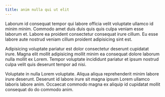 ```yaml
---
title: anim nulla qui ut elit
---
```


Laborum id consequat tempor qui labore officia velit voluptate ullamco id minim minim. Commodo amet duis duis quis quis culpa veniam esse laborum et. Labore ea proident consectetur consequat irure cillum. Eu esse labore aute nostrud veniam cillum proident adipisicing sint est.

Adipisicing voluptate pariatur est dolor consectetur deserunt cupidatat irure. Magna elit mollit adipisicing mollit minim ea consequat dolore laborum nulla mollit ex Lorem. Tempor voluptate incididunt pariatur et ipsum nostrud culpa velit quis deserunt tempor ad nisi.

Voluptate in nulla Lorem voluptate. Aliqua aliqua reprehenderit minim labore irure deserunt. Deserunt id labore irure sit magna ipsum Lorem ullamco laboris labore anim. Occaecat commodo magna ex aliquip id cupidatat mollit consequat do do commodo anim.
